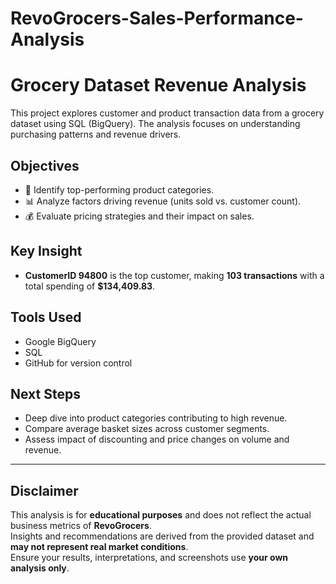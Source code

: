 # RevoGrocers-Sales-Performance-Analysis

# Grocery Dataset Revenue Analysis

This project explores customer and product transaction data from a grocery dataset using SQL (BigQuery). The analysis focuses on understanding purchasing patterns and revenue drivers.

## Objectives
- 🛒 Identify top-performing product categories.
- 📊 Analyze factors driving revenue (units sold vs. customer count).
- 💰 Evaluate pricing strategies and their impact on sales.

## Key Insight
- **CustomerID 94800** is the top customer, making **103 transactions** with a total spending of **$134,409.83**.

## Tools Used
- Google BigQuery
- SQL
- GitHub for version control

## Next Steps
- Deep dive into product categories contributing to high revenue.
- Compare average basket sizes across customer segments.
- Assess impact of discounting and price changes on volume and revenue.

---

## Disclaimer
This analysis is for **educational purposes** and does not reflect the actual business metrics of **RevoGrocers**.  
Insights and recommendations are derived from the provided dataset and **may not represent real market conditions**.  
Ensure your results, interpretations, and screenshots use **your own analysis only**.
